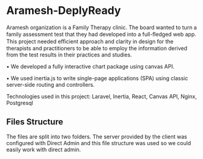 # Aramesh-DeplyReady
Aramesh organization is a Family Therapy clinic. The board wanted to turn a family assessment test that they had developed into a full-ﬂedged web app. This project needed eﬃcient approach and clarity in design for the therapists and practitioners to be able to employ the information derived from the test results in their practices and studies.


• We developed a fully interactive chart package using canvas API.


• We used inertia.js to write single-page applications (SPA) using classic server-side routing and controllers.


Technologies used in this project: Laravel, Inertia, React, Canvas API, Nginx, Postgresql


## Files Structure
The files are split into two folders. The server provided by the client was configured with Direct Admin and this file structure was used so we could easily work with direct admin.
